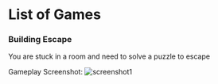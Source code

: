 # List of Games

### Building Escape
You are stuck in a room and need to solve a puzzle to escape

Gameplay Screenshot:
![screenshot1](https://user-images.githubusercontent.com/23458647/31747356-b6598ac4-b46c-11e7-8ee3-eb583259c1e8.PNG)